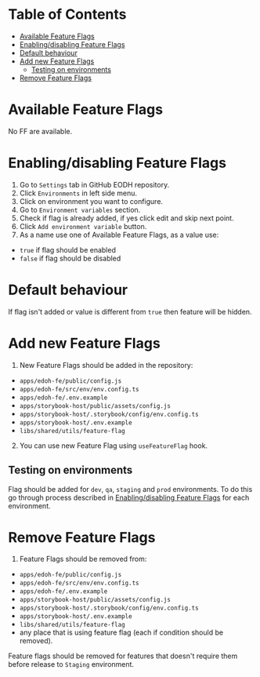 # Table of Contents

- [Available Feature Flags](#Available-Feature-Flags)
- [Enabling/disabling Feature Flags](#Enablingdisabling-Feature-Flags)
- [Default behaviour](#Default-behaviour)
- [Add new Feature Flags](#Add-new-Feature-Flags)
  - [Testing on environments](#Testing-on-environments)
- [Remove Feature Flags](#Remove-Feature-Flags)

# Available Feature Flags

No FF are available.

# Enabling/disabling Feature Flags

1. Go to `Settings` tab in GitHub EODH repository.
2. Click `Environments` in left side menu.
3. Click on environment you want to configure.
4. Go to `Environment variables` section.
5. Check if flag is already added, if yes click edit and skip next point.
6. Click `Add environment variable` button.
7. As a name use one of Available Feature Flags, as a value use:

- `true` if flag should be enabled
- `false` if flag should be disabled

# Default behaviour

If flag isn't added or value is different from `true` then feature will be hidden.

# Add new Feature Flags

1. New Feature Flags should be added in the repository:

- `apps/edoh-fe/public/config.js`
- `apps/edoh-fe/src/env/env.config.ts`
- `apps/edoh-fe/.env.example`
- `apps/storybook-host/public/assets/config.js`
- `apps/storybook-host/.storybook/config/env.config.ts`
- `apps/storybook-host/.env.example`
- `libs/shared/utils/feature-flag`

2. You can use new Feature Flag using `useFeatureFlag` hook.

## Testing on environments

Flag should be added for `dev`, `qa`, `staging` and `prod` environments. To do this go through process described in [Enabling/disabling Feature Flags](#Enablingdisabling-Feature-Flags) for each environment.

# Remove Feature Flags

1. Feature Flags should be removed from:

- `apps/edoh-fe/public/config.js`
- `apps/edoh-fe/src/env/env.config.ts`
- `apps/edoh-fe/.env.example`
- `apps/storybook-host/public/assets/config.js`
- `apps/storybook-host/.storybook/config/env.config.ts`
- `apps/storybook-host/.env.example`
- `libs/shared/utils/feature-flag`
- any place that is using feature flag (each if condition should be removed).

Feature flags should be removed for features that doesn't require them before release to `Staging` environment.
